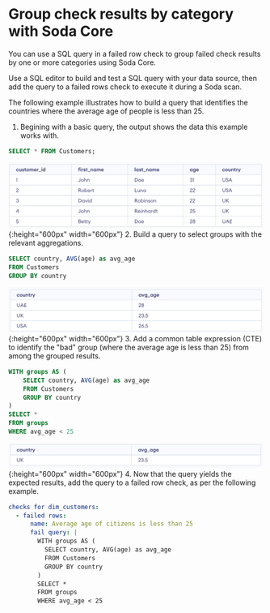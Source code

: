 # Group check results by category with Soda Core

You can use a SQL query in a failed row check to group failed check results by one or more categories using Soda Core. 

Use a SQL editor to build and test a SQL query with your data source, then add the query to a failed rows check to execute it during a Soda scan.

The following example illustrates how to build a query that identifies the countries where the average age of people is less than 25.

1. Begining with a basic query, the output shows the data this example works with.
```sql
SELECT * FROM Customers;
```
![group-by-1](/docs/assets/images/group-by-1.png){:height="600px" width="600px"}
2. Build a query to select groups with the relevant aggregations.
```sql
SELECT country, AVG(age) as avg_age
FROM Customers
GROUP BY country
```
![group-by-2](/docs/assets/images/group-by-2.png){:height="600px" width="600px"}
3. Add a common table expression (CTE) to identify the "bad" group (where the average age is less than 25) from among the grouped results.
```sql
WITH groups AS (
	SELECT country, AVG(age) as avg_age
	FROM Customers
	GROUP BY country
)
SELECT * 
FROM groups
WHERE avg_age < 25
```
![group-by-3](/docs/assets/images/group-by-3.png){:height="600px" width="600px"}
4. Now that the query yields the expected results, add the query to a failed row check, as per the following example.
```yaml
checks for dim_customers:
  - failed rows:
      name: Average age of citizens is less than 25
      fail query: |
        WITH groups AS (
	      SELECT country, AVG(age) as avg_age
	      FROM Customers
	      GROUP BY country
        )
        SELECT * 
        FROM groups
        WHERE avg_age < 25
```